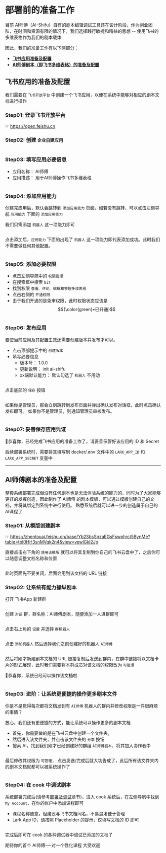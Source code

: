 # 部署前的准备工作

目前 AI师傅（AI-Shifu）自有的剧本编辑调试工具还在设计阶段，作为创业团队，在时间和资源有限的情况下，我们选择践行敏捷和精益的思想 -- 使用飞书的多维表格作为我们的剧本载体

因此，我们的准备工作有以下两部分：
* [**飞书应用准备及配置**](#飞书应用的准备及配置)
* [**AI师傅剧本（即飞书多维表格）的准备及配置**](#AI师傅剧本的准备及配置)


## 飞书应用的准备及配置

我们需要在 `飞书开放平台` 中创建一个飞书应用，以便在系统中能够对相应的剧本文档进行操作

### Step01: 登录飞书开放平台

☞ https://open.feishu.cn
<img src="../assets/zh-login-feishu-open.png" alt="">

### Step02: 创建 `企业自建应用`

<img src="../assets/zh-feishu-create-app.png" alt="">

### Step03: 填写应用必要信息

* 应用名称： AI师傅
* 应用描述： 用于AI师傅操作飞书多维表格

<img src="../assets/zh-feishu-create-app-enter-info.png" alt="">

### Step04: 添加应用能力

创建完应用后，默认会跳转到 `添加应用能力` 页面，如若没有跳转，可以点击左侧导航 `应用能力` 下面的 `添加应用能力`

我们只需添加 `机器人` 这一项能力即可

<img src="../assets/zh-feishu-create-app-add-ability.png" alt="">

点击添加后，`应用能力` 下面的出现了 `机器人` 这一项能力即代表添加成功。此时我们不需要做任何其他配置。

<img src="../assets/zh-feishu-create-app-add-ability-done.png" alt="">

### Step05: 添加必要权限

* 点击左侧导航中的 `权限管理`
* 在搜索框中搜索 `bit`
* 找到权限 `查看、评论、编辑和管理多维表格`
* 点击右侧的 `开通权限`
* 由于我们开通的是免审权限，此时权限状态应该是 $${\color{green}•已开通}$$

<img src="../assets/zh-feishu-create-app-auth.png" alt="">

### Step06: 发布应用

要使当前应用及其配置生效还需要创建版本并发布才可以。
* 点击顶部提示中的 `创建版本`
* 填写必要信息
  * 版本号： 1.0.0
  * 更新说明： init ai-shifu
  * xx端默认能力： 默认勾选了 `机器人` 不用动

<img src="../assets/zh-feishu-create-app-create-version.png" alt="">

点击底部的 `保存` 按钮

<img src="../assets/zh-feishu-create-app-create-version-save.png" alt="">

如果你是管理员，那会立刻跳转到发布页面并弹出确认发布对话框，此时点击确认发布即可。 如果你不是管理员，则通知管理员审核发布。

<img src="../assets/zh-feishu-create-app-create-version-publish.png" alt="">

### Step07: 妥善保存应用凭证

🎉恭喜你，已经完成飞书应用的准备工作了，请妥善保管好该应用的 ID 和 Secret

后续部署系统时，需要将其填写到 docker/.env 文件中的 `LARK_APP_ID` 和 `LARK_APP_SECRET` 变量中


----


## AI师傅剧本的准备及配置

整套系统部署完成但没有任何剧本也是无法体验系统的能力的，同时为了大家能够更好的发挥创造，因此制作了 AI师傅 的剧本模版，可以通过模版创建自己的文档，并将其绑定到系统中进行使用。 熟悉系统后就可以进一步的创造属于自己的AI课程了


### Step01: 从模版创建剧本

☞ https://zhentouai.feishu.cn/base/Yb2SbsSnzaEGsFswphrct5BynMe?table=tbl0HH3snMVqk2n4&view=vewlGkI2Jp

直接点击右下角的 `使用该模版` 就可以将其复制到你自己的飞书云盘中了，之后你可以随意调整文档名称和位置

<img src="../assets/zh-feishu-script-use-template.png" alt="">

此时页面先不要关闭，后面会用到该文档的 URL 链接

### Step02: 让系统有能力操纵剧本

打开 飞书App 新建群

<img src="../assets/zh-feishu-script-add-group.png" alt="">

创建 `对话` 群，群名称：AI师傅剧本，随便添加一人进群即可

<img src="../assets/zh-feishu-script-add-group2.png" alt="">

点击右上角的 `设置` 并选择 `群机器人`

<img src="../assets/zh-feishu-script-add-group-bot.png" alt="">

点击 `添加机器人` 然后选择我们之前创建好的机器人 `AI师傅`

<img src="../assets/zh-feishu-script-add-group-bot2.png" alt="">

然后将刚才新建剧本文档的 URL 链接复制后发送到群内，在群中链接将以文档卡片的形式展现，此时我们需要将本群成员对该文档的权限改为 `可管理`

🎉恭喜你，系统已经可以操作该文档啦

<img src="../assets/zh-feishu-script-add-group-add-doc.png" alt="">

### Step03: 进阶：让系统更便捷的操作更多剧本文件

你是不是觉得每次都将文档发到有 `AI师傅` 机器人的群内并修改权限是一件很麻烦的事情？

放心，我们还有更便捷的方式，能让系统可以操作更多的剧本文档
* 首先，你需要做的是在飞书云盘中创建一个文件夹，
* 然后进入该文件夹，并点击该文件夹的 `分享` 按钮
* 搜索 AI，找到我们刚才已经创建好的群组 `AI师傅剧本`，将其加入协作者中

<img src="../assets/zh-feishu-script-add-folder.png" alt="">

最后修改其权限为 `可管理`， 点击发送/完成后就大功告成了，此后所有该文件夹内的剧本文档就都可以被系统操作了

<img src="../assets/zh-feishu-script-add-folder2.png" alt="">

### Step04: 在 cook 中调试剧本

系统部署完成后(请参考[部署及调试](deployment-and-debugging.md)章节)，进入 cook 系统后，在左侧导航中找到 `My Account`，在你的帐户中添加课程即可
* 课程名称随意，但建议与飞书文档同名，不易混淆便于管理
* Lark App ID，请按照 Placeholder 的提示，仅填写文档的 ID 即可

<img src="../assets/zh-feishu-script-cook-add.png" alt="">

完成后即可在 cook 的各种调试器中调试已添加的文档了

期待你的首个 AI师傅-一对一个性化课程 大受欢迎
